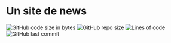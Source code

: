 # Un site de news 

![GitHub code size in bytes](https://img.shields.io/github/languages/code-size/Sigmanificient/js_news)
![GitHub repo size](https://img.shields.io/github/repo-size/Sigmanificient/js_news)
![Lines of code](https://img.shields.io/tokei/lines/github/Sigmanificient/js_news)
![GitHub last commit](https://img.shields.io/github/last-commit/Sigmanificient/js_news)
